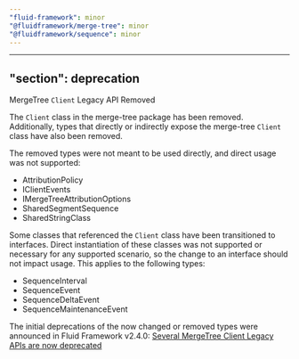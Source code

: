 ```yaml
---
"fluid-framework": minor
"@fluidframework/merge-tree": minor
"@fluidframework/sequence": minor
---
```

---
"section": deprecation
---

MergeTree `Client` Legacy API Removed

The `Client` class in the merge-tree package has been removed. Additionally, types that directly or indirectly expose the merge-tree `Client` class have also been removed.

The removed types were not meant to be used directly, and direct usage was not supported:

- AttributionPolicy
- IClientEvents
- IMergeTreeAttributionOptions
- SharedSegmentSequence
- SharedStringClass

Some classes that referenced the `Client` class have been transitioned to interfaces. Direct instantiation of these classes was not supported or necessary for any supported scenario, so the change to an interface should not impact usage. This applies to the following types:

- SequenceInterval
- SequenceEvent
- SequenceDeltaEvent
- SequenceMaintenanceEvent

The initial deprecations of the now changed or removed types were announced in Fluid Framework v2.4.0:
[Several MergeTree Client Legacy APIs are now deprecated](https://github.com/microsoft/FluidFramework/blob/main/RELEASE_NOTES/2.4.0.md#several-mergetree-client-legacy-apis-are-now-deprecated-22629)
